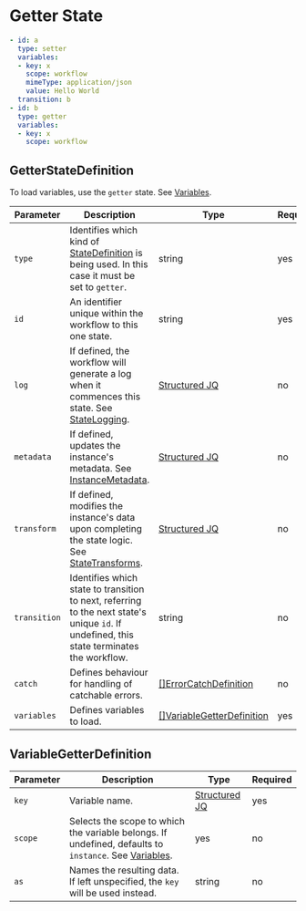 # Getter State

```yaml
- id: a
  type: setter
  variables:
  - key: x 
    scope: workflow
    mimeType: application/json
    value: Hello World
  transition: b
- id: b
  type: getter
  variables:
  - key: x 
    scope: workflow
```

## GetterStateDefinition

To load variables, use the `getter` state. See [Variables](../variables/variables.md).

| Parameter | Description | Type | Required |
| --- | --- | --- | --- |
| `type` | Identifies which kind of [StateDefinition](./states.md) is being used. In this case it must be set to `getter`. | string | yes | 
| `id` | An identifier unique within the workflow to this one state. | string | yes |
| `log` | If defined, the workflow will generate a log when it commences this state. See [StateLogging](./logging.md). | [Structured JQ](../instance-data/structured-jx.md) | no |
| `metadata` | If defined, updates the instance's metadata. See [InstanceMetadata](./metadata.md). | [Structured JQ](../instance-data/structured-jx.md) | no |
| `transform` | If defined, modifies the instance's data upon completing the state logic. See [StateTransforms](../instance-data/transforms.md). | [Structured JQ](../instance-data/structured-jx.md) | no |
| `transition` | Identifies which state to transition to next, referring to the next state's unique `id`. If undefined, this state terminates the workflow. | string | no |
| `catch` | Defines behaviour for handling of catchable errors.  | [[]ErrorCatchDefinition](errors.md#errorcatchdefinition) | no |
| `variables` | Defines variables to load. | [[]VariableGetterDefinition](#variablegetterdefinition) | yes |

## VariableGetterDefinition

| Parameter | Description | Type | Required |
| --- | --- | --- | --- |
| `key` | Variable name. | [Structured JQ](../instance-data/structured-jx.md) | yes |
| `scope` | Selects the scope to which the variable belongs. If undefined, defaults to `instance`. See [Variables](../variables/variables.md). | yes | no |
| `as` | Names the resulting data. If left unspecified, the `key` will be used instead. | string | no |


